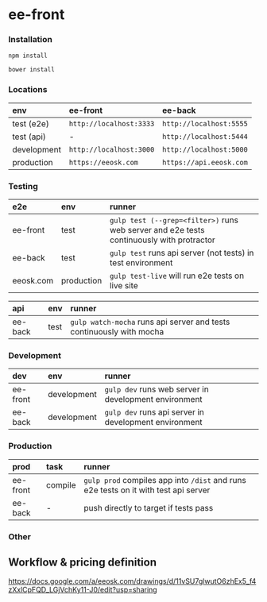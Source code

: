 ee-front
===

### Installation

`npm install`

`bower install`

### Locations

env | ee-front | ee-back
:-----------|:------------------------|:-----------------------
test (e2e)  | `http://localhost:3333` | `http://localhost:5555`
test (api)  | -                       | `http://localhost:5444`
development | `http://localhost:3000` | `http://localhost:5000`
production  | `https://eeosk.com`     | `https://api.eeosk.com`

### Testing

e2e       | env  | runner
:---------|:-----|:-------------
ee-front  | test | `gulp test (--grep=<filter>)` runs web server and e2e tests continuously with protractor
ee-back   | test | `gulp test` runs api server (not tests) in test environment
eeosk.com | production | `gulp test-live` will run e2e tests on live site

api       | env  | runner
:---------|:-----|:-------------
ee-back   | test | `gulp watch-mocha` runs api server and tests continuously with mocha

### Development

dev       | env         | runner
:---------|:------------|:-------------
ee-front  | development | `gulp dev` runs web server in development environment
ee-back   | development | `gulp dev` runs api server in development environment

### Production

prod     | task    | runner
:--------|:--------|:------------
ee-front | compile | `gulp prod` compiles app into `/dist` and runs e2e tests on it with test api server
ee-back  | -       | push directly to target if tests pass


### Other

## Workflow & pricing definition

https://docs.google.com/a/eeosk.com/drawings/d/11vSU7glwutO6zhEx5_f4zXxlCpFQD_LGjVchKy11-J0/edit?usp=sharing
